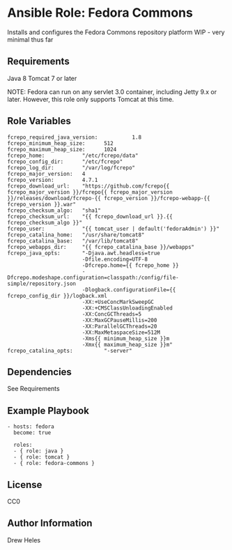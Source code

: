 Ansible Role: Fedora Commons
=========

Installs and configures the Fedora Commons repository platform
WIP - very minimal thus far

Requirements
------------

Java 8
Tomcat 7 or later

NOTE: Fedora can run on any servlet 3.0 container, including Jetty 9.x or later.
However, this role only supports Tomcat at this time.

Role Variables
--------------

    fcrepo_required_java_version:           1.8
    fcrepo_minimum_heap_size:      512
    fcrepo_maximum_heap_size:      1024
    fcrepo_home:            "/etc/fcrepo/data"
    fcrepo_config_dir:      "/etc/fcrepo"
    fcrepo_log_dir:         "/var/log/fcrepo"
    fcrepo_major_version:   4
    fcrepo_version:         4.7.1
    fcrepo_download_url:    "https://github.com/fcrepo{{ fcrepo_major_version }}/fcrepo{{ fcrepo_major_version }}/releases/download/fcrepo-{{ fcrepo_version }}/fcrepo-webapp-{{ fcrepo_version }}.war"
    fcrepo_checksum_algo:   "sha1"
    fcrepo_checksum_url:    "{{ fcrepo_download_url }}.{{ fcrepo_checksum_algo }}"
    fcrepo_user:            "{{ tomcat_user | default('fedoraAdmin') }}"
    fcrepo_catalina_home:   "/usr/share/tomcat8"
    fcrepo_catalina_base:   "/var/lib/tomcat8"
    fcrepo_webapps_dir:     "{{ fcrepo_catalina_base }}/webapps"
    fcrepo_java_opts:       "-Djava.awt.headless=true
                            -Dfile.encoding=UTF-8
                            -Dfcrepo.home={{ fcrepo_home }}
                            -Dfcrepo.modeshape.configuration=classpath:/config/file-simple/repository.json
                            -Dlogback.configurationFile={{ fcrepo_config_dir }}/logback.xml
                            -XX:+UseConcMarkSweepGC
                            -XX:+CMSClassUnloadingEnabled
                            -XX:ConcGCThreads=5
                            -XX:MaxGCPauseMillis=200
                            -XX:ParallelGCThreads=20
                            -XX:MaxMetaspaceSize=512M
                            -Xms{{ minimum_heap_size }}m
                            -Xmx{{ maximum_heap_size }}m"
    fcrepo_catalina_opts:          "-server"

Dependencies
------------

See Requirements

Example Playbook
----------------

    - hosts: fedora
      become: true

      roles:
      - { role: java }
      - { role: tomcat }
      - { role: fedora-commons }

License
-------

CC0

Author Information
------------------

Drew Heles
